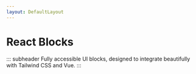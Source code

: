 ```yaml
---
layout: DefaultLayout
---
```


<FigmaLink />

<iconify-icon icon="logos:react" class="mt-12 mb-6" height="48" />

# React Blocks

::: subheader
Fully accessible UI blocks, designed to integrate beautifully with Tailwind CSS and Vue.
:::

<ComponentList framework="react" type="blocks" hide-description/>
